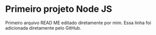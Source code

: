 # Primeiro projeto Node JS
Primeiro arquivo READ ME editado diretamente por mim.
Essa linha foi adicionada diretamente pelo GitHub.
